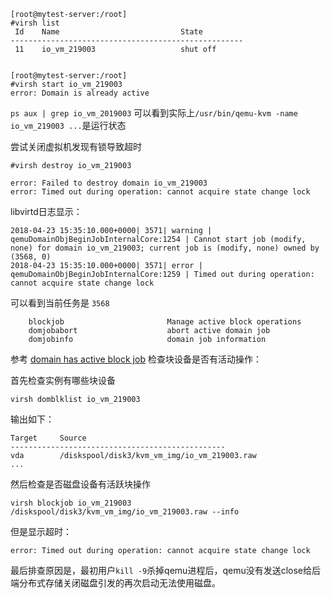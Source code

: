 

```
[root@mytest-server:/root]
#virsh list
 Id    Name                           State
----------------------------------------------------
 11    io_vm_219003                   shut off


[root@mytest-server:/root]
#virsh start io_vm_219003
error: Domain is already active
```

`ps aux | grep io_vm_2019003` 可以看到实际上`/usr/bin/qemu-kvm -name io_vm_219003 ...`是运行状态

尝试关闭虚拟机发现有锁导致超时

```
#virsh destroy io_vm_219003

error: Failed to destroy domain io_vm_219003
error: Timed out during operation: cannot acquire state change lock
```

libvirtd日志显示：

```
2018-04-23 15:35:10.000+0000| 3571| warning | qemuDomainObjBeginJobInternalCore:1254 | Cannot start job (modify, none) for domain io_vm_219003; current job is (modify, none) owned by (3568, 0)
2018-04-23 15:35:10.000+0000| 3571| error | qemuDomainObjBeginJobInternalCore:1259 | Timed out during operation: cannot acquire state change lock
```

可以看到当前任务是 `3568` 

```
    blockjob                       Manage active block operations
    domjobabort                    abort active domain job
    domjobinfo                     domain job information
```

参考 [domain has active block job](https://www.redhat.com/archives/libvirt-users/2015-January/msg00042.html) 检查块设备是否有活动操作：

首先检查实例有哪些块设备

```
virsh domblklist io_vm_219003
```

输出如下：

```
Target     Source
------------------------------------------------
vda        /diskspool/disk3/kvm_vm_img/io_vm_219003.raw
...
```

然后检查是否磁盘设备有活跃块操作

```
virsh blockjob io_vm_219003 /diskspool/disk3/kvm_vm_img/io_vm_219003.raw --info
```

但是显示超时：

```
error: Timed out during operation: cannot acquire state change lock
```

最后排查原因是，最初用户`kill -9`杀掉qemu进程后，qemu没有发送close给后端分布式存储关闭磁盘引发的再次启动无法使用磁盘。